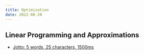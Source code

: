 ```yaml
---
title: Optimization
date: 2022-08-20
---
```


## Linear Programming and Approximations

- [Jotto: 5 words, 25 characters, 1500ms](../posts/Optimization/LP/2022-08-21-jotto.md)
